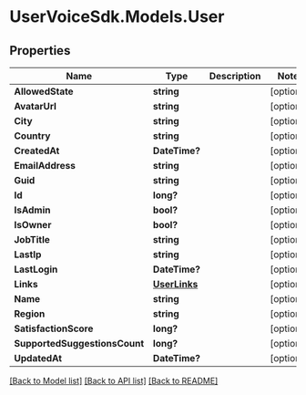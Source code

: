 # UserVoiceSdk.Models.User
## Properties

Name | Type | Description | Notes
------------ | ------------- | ------------- | -------------
**AllowedState** | **string** |  | [optional] 
**AvatarUrl** | **string** |  | [optional] 
**City** | **string** |  | [optional] 
**Country** | **string** |  | [optional] 
**CreatedAt** | **DateTime?** |  | [optional] 
**EmailAddress** | **string** |  | [optional] 
**Guid** | **string** |  | [optional] 
**Id** | **long?** |  | [optional] 
**IsAdmin** | **bool?** |  | [optional] 
**IsOwner** | **bool?** |  | [optional] 
**JobTitle** | **string** |  | [optional] 
**LastIp** | **string** |  | [optional] 
**LastLogin** | **DateTime?** |  | [optional] 
**Links** | [**UserLinks**](UserLinks.md) |  | [optional] 
**Name** | **string** |  | [optional] 
**Region** | **string** |  | [optional] 
**SatisfactionScore** | **long?** |  | [optional] 
**SupportedSuggestionsCount** | **long?** |  | [optional] 
**UpdatedAt** | **DateTime?** |  | [optional] 

[[Back to Model list]](../README.md#documentation-for-models) [[Back to API list]](../README.md#documentation-for-api-endpoints) [[Back to README]](../README.md)

